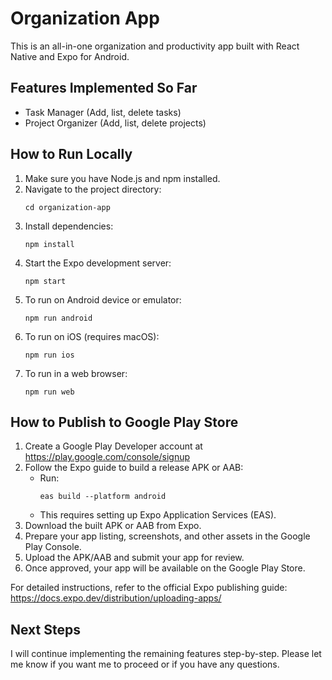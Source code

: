 # Organization App

This is an all-in-one organization and productivity app built with React Native and Expo for Android.

## Features Implemented So Far
- Task Manager (Add, list, delete tasks)
- Project Organizer (Add, list, delete projects)

## How to Run Locally

1. Make sure you have Node.js and npm installed.
2. Navigate to the project directory:
   ```
   cd organization-app
   ```
3. Install dependencies:
   ```
   npm install
   ```
4. Start the Expo development server:
   ```
   npm start
   ```
5. To run on Android device or emulator:
   ```
   npm run android
   ```
6. To run on iOS (requires macOS):
   ```
   npm run ios
   ```
7. To run in a web browser:
   ```
   npm run web
   ```

## How to Publish to Google Play Store

1. Create a Google Play Developer account at https://play.google.com/console/signup
2. Follow the Expo guide to build a release APK or AAB:
   - Run:
     ```
     eas build --platform android
     ```
   - This requires setting up Expo Application Services (EAS).
3. Download the built APK or AAB from Expo.
4. Prepare your app listing, screenshots, and other assets in the Google Play Console.
5. Upload the APK/AAB and submit your app for review.
6. Once approved, your app will be available on the Google Play Store.

For detailed instructions, refer to the official Expo publishing guide:
https://docs.expo.dev/distribution/uploading-apps/

## Next Steps

I will continue implementing the remaining features step-by-step. Please let me know if you want me to proceed or if you have any questions.
